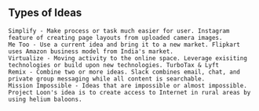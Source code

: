 ## Types of Ideas

    Simplify - Make process or task much easier for user. Instagram feature of creating page layouts from uploaded camera images.
    Me Too - Use a current idea and bring it to a new market. Flipkart uses Amazon business model from India's market.
    Virtualize - Moving activity to the online space. Leverage exisiting technologies or build upon new technologies. TurboTax & Lyft
    Remix - Combine two or more ideas. Slack combines email, chat, and private group messaging while all content is searchable.
    Mission Impossible - Ideas that are impossible or almost impossible. Project Loon's idea is to create access to Internet in rural areas by using helium baloons.


